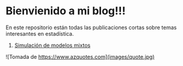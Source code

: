 # Bienvienido a mi blog!!!

En este repositorio están todas las publicaciones cortas sobre temas interesantes en estadística.

1. [Simulación de modelos mixtos](http://htmlpreview.github.com/?https://raw.githubusercontent.com/fhernanb/myblog/master/Publicaciones/Simulacion/Simulaci%C3%B3n_modelos_mixtos/Simulacion_modelos_mixtos.html)


![Tomada de https://www.azquotes.com](images/quote.jpg)